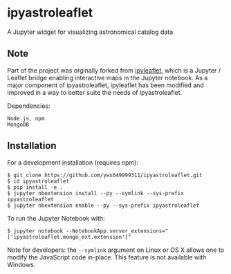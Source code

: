 ipyastroleaflet
==========

A Jupyter widget for visualizing astronomical catalog data

Note
----

Part of the project was orginally forked from [ipyleaflet](https://github.com/ellisonbg/ipyleaflet), which is a Jupyter / Leaflet bridge enabling interactive maps in the Jupyter notebook. As a major component of ipyastroleaflet, ipyleaflet has been modified and improved in a way to better suite the needs of ipyastroleaflet.

Dependencies:

    Node.js, npm
    MongoDB

Installation
------------
For a development installation (requires npm):

```
$ git clone https://github.com/ywx649999311/ipyastroleaflet.git
$ cd ipyastroleaflet
$ pip install -e .
$ jupyter nbextension install --py --symlink --sys-prefix ipyastroleaflet
$ jupyter nbextension enable --py --sys-prefix ipyastroleaflet
```

To run the Jupyter Notebook with:
```
$ jupyter notebook --NotebookApp.server_extensions="['ipyastroleaflet.mongo_ext.extension']"
```
Note for developers: the `--symlink` argument on Linux or OS X allows one to
modify the JavaScript code in-place. This feature is not available
with Windows.
